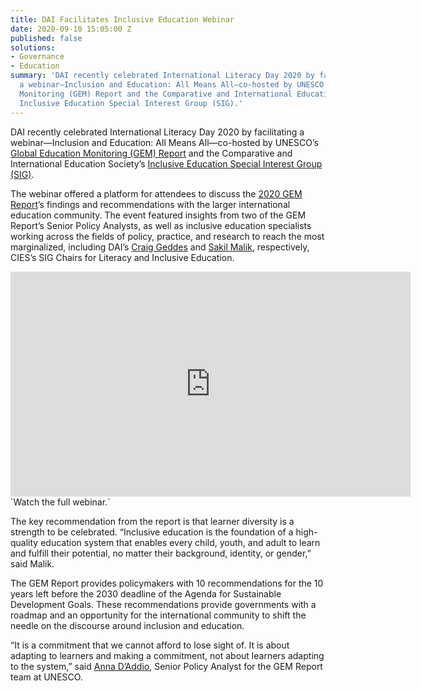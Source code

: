 ```yaml
---
title: DAI Facilitates Inclusive Education Webinar
date: 2020-09-10 15:05:00 Z
published: false
solutions:
- Governance
- Education
summary: 'DAI recently celebrated International Literacy Day 2020 by facilitating
  a webinar—Inclusion and Education: All Means All—co-hosted by UNESCO’s Global Education
  Monitoring (GEM) Report and the Comparative and International Education Society’s
  Inclusive Education Special Interest Group (SIG).'
---
```


DAI recently celebrated International Literacy Day 2020 by facilitating a webinar—Inclusion and Education: All Means All—co-hosted by UNESCO’s [Global Education Monitoring (GEM) Report](https://en.unesco.org/gem-report/about) and the Comparative and International Education Society’s [Inclusive Education Special Interest Group (SIG)](https://www.cies.us/page/TopicSigs).

The webinar offered a platform for attendees to discuss the [2020 GEM Report](https://en.unesco.org/gem-report/report/2020/inclusion)’s findings and recommendations with the larger international education community. The event featured insights from two of the GEM Report’s Senior Policy Analysts, as well as inclusive education specialists working across the fields of policy, practice, and research to reach the most marginalized, including DAI’s [Craig Geddes](https://www.dai.com/who-we-are/our-team/craig-geddes) and [Sakil Malik](https://www.dai.com/who-we-are/our-team/sakil-malik), respectively, CIES’s SIG Chairs for Literacy and Inclusive Education.

<iframe src="https://player.vimeo.com/video/456334172" width="640" height="360" frameborder="0" allow="autoplay; fullscreen" allowfullscreen></iframe>`Watch the full webinar.`
 
The key recommendation from the report is that learner diversity is a strength to be celebrated. “Inclusive education is the foundation of a high-quality education system that enables every child, youth, and adult to learn and fulfill their potential, no matter their background, identity, or gender,” said Malik. 

The GEM Report provides policymakers with 10 recommendations for the 10 years left before the 2030 deadline of the Agenda for Sustainable Development Goals. These recommendations provide governments with a roadmap and an opportunity for the international community to shift the needle on the discourse around inclusion and education.
 
“It is a commitment that we cannot afford to lose sight of. It is about adapting to learners and making a commitment, not about learners adapting to the system,” said [Anna D’Addio](https://en.unesco.org/gem-report/anna-cristina-daddio), Senior Policy Analyst for the GEM Report team at UNESCO.